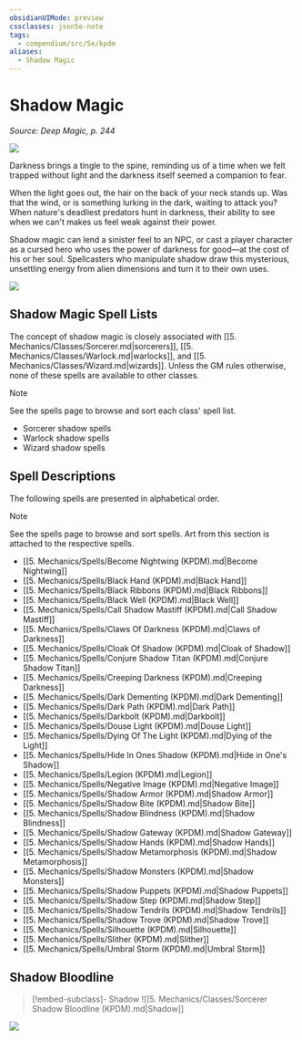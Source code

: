 ```yaml
---
obsidianUIMode: preview
cssclasses: json5e-note
tags:
  - compendium/src/5e/kpdm
aliases:
  - Shadow Magic
---
```

# Shadow Magic
*Source: Deep Magic, p. 244* 

![](https://raw.githubusercontent.com/TheGiddyLimit/homebrew/master/_img/KPDM/full/001-0838.webp#center)

Darkness brings a tingle to the spine, reminding us of a time when we felt trapped without light and the darkness itself seemed a companion to fear.

When the light goes out, the hair on the back of your neck stands up. Was that the wind, or is something lurking in the dark, waiting to attack you? When nature's deadliest predators hunt in darkness, their ability to see when we can't makes us feel weak against their power.

Shadow magic can lend a sinister feel to an NPC, or cast a player character as a cursed hero who uses the power of darkness for good—at the cost of his or her soul. Spellcasters who manipulate shadow draw this mysterious, unsettling energy from alien dimensions and turn it to their own uses.

![](https://raw.githubusercontent.com/TheGiddyLimit/homebrew/master/_img/KPDM/0088.webp#center)

## Shadow Magic Spell Lists

The concept of shadow magic is closely associated with [[5. Mechanics/Classes/Sorcerer.md\|sorcerers]], [[5. Mechanics/Classes/Warlock.md\|warlocks]], and [[5. Mechanics/Classes/Wizard.md\|wizards]]. Unless the GM rules otherwise, none of these spells are available to other classes.

> [!note]
> See the spells page to browse and sort each class' spell list.

- Sorcerer shadow spells  
- Warlock shadow spells  
- Wizard shadow spells  

## Spell Descriptions

The following spells are presented in alphabetical order.

> [!note]
> See the spells page to browse and sort spells. Art from this section is attached to the respective spells.

- [[5. Mechanics/Spells/Become Nightwing (KPDM).md\|Become Nightwing]]  
- [[5. Mechanics/Spells/Black Hand (KPDM).md\|Black Hand]]  
- [[5. Mechanics/Spells/Black Ribbons (KPDM).md\|Black Ribbons]]  
- [[5. Mechanics/Spells/Black Well (KPDM).md\|Black Well]]  
- [[5. Mechanics/Spells/Call Shadow Mastiff (KPDM).md\|Call Shadow Mastiff]]  
- [[5. Mechanics/Spells/Claws Of Darkness (KPDM).md\|Claws of Darkness]]  
- [[5. Mechanics/Spells/Cloak Of Shadow (KPDM).md\|Cloak of Shadow]]  
- [[5. Mechanics/Spells/Conjure Shadow Titan (KPDM).md\|Conjure Shadow Titan]]  
- [[5. Mechanics/Spells/Creeping Darkness (KPDM).md\|Creeping Darkness]]  
- [[5. Mechanics/Spells/Dark Dementing (KPDM).md\|Dark Dementing]]  
- [[5. Mechanics/Spells/Dark Path (KPDM).md\|Dark Path]]  
- [[5. Mechanics/Spells/Darkbolt (KPDM).md\|Darkbolt]]  
- [[5. Mechanics/Spells/Douse Light (KPDM).md\|Douse Light]]  
- [[5. Mechanics/Spells/Dying Of The Light (KPDM).md\|Dying of the Light]]  
- [[5. Mechanics/Spells/Hide In Ones Shadow (KPDM).md\|Hide in One's Shadow]]  
- [[5. Mechanics/Spells/Legion (KPDM).md\|Legion]]  
- [[5. Mechanics/Spells/Negative Image (KPDM).md\|Negative Image]]  
- [[5. Mechanics/Spells/Shadow Armor (KPDM).md\|Shadow Armor]]  
- [[5. Mechanics/Spells/Shadow Bite (KPDM).md\|Shadow Bite]]  
- [[5. Mechanics/Spells/Shadow Blindness (KPDM).md\|Shadow Blindness]]  
- [[5. Mechanics/Spells/Shadow Gateway (KPDM).md\|Shadow Gateway]]  
- [[5. Mechanics/Spells/Shadow Hands (KPDM).md\|Shadow Hands]]  
- [[5. Mechanics/Spells/Shadow Metamorphosis (KPDM).md\|Shadow Metamorphosis]]  
- [[5. Mechanics/Spells/Shadow Monsters (KPDM).md\|Shadow Monsters]]  
- [[5. Mechanics/Spells/Shadow Puppets (KPDM).md\|Shadow Puppets]]  
- [[5. Mechanics/Spells/Shadow Step (KPDM).md\|Shadow Step]]  
- [[5. Mechanics/Spells/Shadow Tendrils (KPDM).md\|Shadow Tendrils]]  
- [[5. Mechanics/Spells/Shadow Trove (KPDM).md\|Shadow Trove]]  
- [[5. Mechanics/Spells/Silhouette (KPDM).md\|Silhouette]]  
- [[5. Mechanics/Spells/Slither (KPDM).md\|Slither]]  
- [[5. Mechanics/Spells/Umbral Storm (KPDM).md\|Umbral Storm]]  

## Shadow Bloodline

> [!embed-subclass]- Shadow
> ![[5. Mechanics/Classes/Sorcerer Shadow Bloodline (KPDM).md\|Shadow]]

![](https://raw.githubusercontent.com/TheGiddyLimit/homebrew/master/_img/KPDM/full/001-0868.webp#center)
